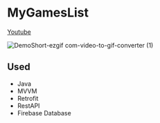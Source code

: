 # MyGamesList

[Youtube](https://www.youtube.com/u_5yq16xLSA)

![DemoShort-ezgif com-video-to-gif-converter (1)](https://github.com/dorontayar/MyGamesList/assets/113708110/0c90f60f-2921-49f2-acc8-49d88cb3df70)




## Used

* Java
* MVVM
* Retrofit
* RestAPI
* Firebase Database
